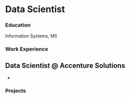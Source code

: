 # Data Scientist

### Education
Information Systems, MS

### Work Experience
Data Scientist @ Accenture Solutions
-
-

### Projects
